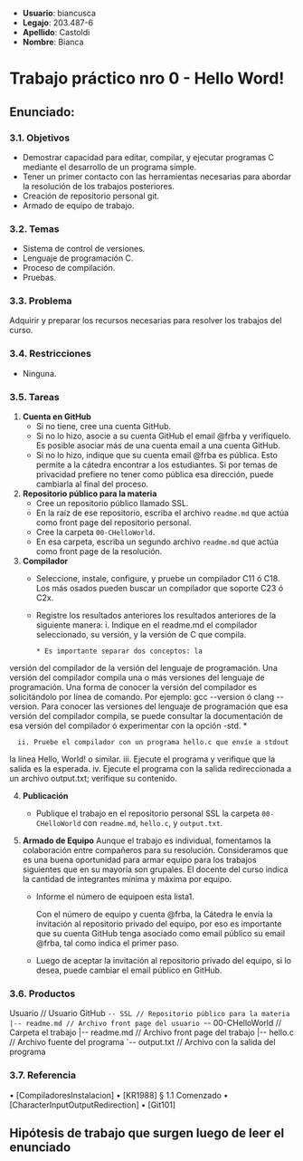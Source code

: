 - **Usuario**: biancusca
- **Legajo**: 203.487-6
- **Apellido**: Castoldi
- **Nombre**: Bianca
# Trabajo práctico nro 0 - Hello Word!
## **Enunciado**:
### 3.1. Objetivos
- Demostrar capacidad para editar, compilar, y ejecutar programas C mediante el desarrollo de un programa simple.
- Tener un primer contacto con las herramientas necesarias para abordar la resolución de los trabajos posteriores.
- Creación de repositorio personal git.
- Armado de equipo de trabajo.

### 3.2. Temas
- Sistema de control de versiones.
- Lenguaje de programación C.
- Proceso de compilación.
- Pruebas.

### 3.3. Problema
Adquirir y preparar los recursos necesarias para resolver los trabajos del curso.

### 3.4. Restricciones
- Ninguna.

### 3.5. Tareas
1. **Cuenta en GitHub**
   - Si no tiene, cree una cuenta GitHub.
   - Si no lo hizo, asocie a su cuenta GitHub el email @frba y verifíquelo. Es
posible asociar más de una cuenta email a una cuenta GitHub.
   - Si no lo hizo, indique que su cuenta email @frba es pública. Esto permite
a la cátedra encontrar a los estudiantes. Si por temas de privacidad
prefiere no tener como pública esa dirección, puede cambiarla al final del
proceso.
2. **Repositorio público para la materia**
   - Cree un repositorio público llamado SSL.
   - En la raíz de ese repositorio, escriba el archivo `readme.md` que actúa como front page del repositorio personal.
   - Cree la carpeta `00-CHelloWorld`.
   - En esa carpeta, escriba un segundo archivo `readme.md` que actúa como front page de la resolución.
3. **Compilador**
   - Seleccione, instale, configure, y pruebe un compilador C11 ó C18. Los
más osados pueden buscar un compilador que soporte C23 ó C2x.
   - Registre los resultados anteriores los resultados anteriores de la siguiente manera:
        i. Indique en el readme.md el compilador seleccionado, su versión, y la
versión de C que compila.

         * Es importante separar dos conceptos: la
versión del compilador de la versión del
lenguaje de programación. Una versión del
compilador compila una o más versiones del
lenguaje de programación.
Una forma de conocer la versión del compilador
es solicitándolo por línea de comando. Por
ejemplo: gcc --version ó clang --version.
Para conocer las versiones del lenguaje de
programación que esa versión del compilador
compila, se puede consultar la documentación
de esa versión del compilador ó experimentar
con la opción -std. *

      ii. Pruebe el compilador con un programa hello.c que envíe a stdout
la línea Hello, World! o similar.
      iii. Ejecute el programa y verifique que la salida es la esperada.
      iv. Ejecute el programa con la salida redireccionada a un archivo
output.txt; verifique su contenido.

4. **Publicación**
   - Publique el trabajo en el repositorio personal SSL la carpeta `00-CHelloWorld` con `readme.md`, `hello.c`, y `output.txt`.
5. **Armado de Equipo**
   Aunque el trabajo es individual, fomentamos la colaboración entre
compañeros para su resolución. Consideramos que es una buena
oportunidad para armar equipo para los trabajos siguientes que en su mayoría
son grupales. El docente del curso indica la cantidad de integrantes mínima
y máxima por equipo.

   - Informe el número de equipoen esta lista1.

     Con el número de equipo y cuenta @frba, la Cátedra le envía la invitación
al repositorio privado del equipo, por eso es importante que su cuenta
GitHub tenga asociado como email público su email @frba, tal como indica
el primer paso.
   - Luego de aceptar la invitación al repositorio privado del equipo, si lo desea,
puede cambiar el email público en GitHub.

### 3.6. Productos
Usuario // Usuario GitHub
`-- SSL // Repositorio público para la materia
 |-- readme.md // Archivo front page del usuario
 `-- 00-CHelloWorld // Carpeta el trabajo
 |-- readme.md // Archivo front page del trabajo
 |-- hello.c // Archivo fuente del programa
 `-- output.txt // Archivo con la salida del programa

 ### 3.7. Referencia
• [CompiladoresInstalacion]
• [KR1988] § 1.1 Comenzado
• [CharacterInputOutputRedirection]
• [Git101]

## Hipótesis de trabajo que surgen luego de leer el enunciado

